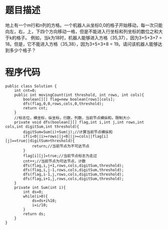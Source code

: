 # 题目描述
地上有一个m行和n列的方格。一个机器人从坐标0,0的格子开始移动，每一次只能向左，右，上，下四个方向移动一格，但是不能进入行坐标和列坐标的数位之和大于k的格子。 例如，当k为18时，机器人能够进入方格（35,37），因为3+5+3+7 = 18。但是，它不能进入方格（35,38），因为3+5+3+8 = 19。请问该机器人能够达到多少个格子？

# 程序代码
```
public class Solution {
    int cnt=0;
    public int movingCount(int threshold, int rows, int cols){
        boolean[][] flag=new boolean[rows][cols];
        dfs(flag,0,0,rows,cols,0,threshold);
        return cnt;
    }
    //标志位，横坐标，纵坐标，行数，列数，当前节点横纵和，限制大小
    private void dfs(boolean[][] flag,int i,int j,int rows,int cols,int digitSum,int threshold){
        digitSum=Sum(i)+Sum(j);//计算当前节点横纵和
        if(i<0||i>=rows||j<0||j>=cols||flag[i][j]==true||digitSum>threshold){
            return;//当前节点为不可达节点
        }
        flag[i][j]=true;//当前节点标志为走过
        cnt++;//当前节点为可达节点，计数
        dfs(flag,i,j+1,rows,cols,digitSum,threshold);
        dfs(flag,i,j-1,rows,cols,digitSum,threshold);
        dfs(flag,i-1,j,rows,cols,digitSum,threshold);
        dfs(flag,i+1,j,rows,cols,digitSum,threshold);
    }
    private int Sum(int i){
        int ds=0;
        while(i>0){
            ds=ds+i%10;
            i=i/10;
        }
        return ds;
    }
}
```

